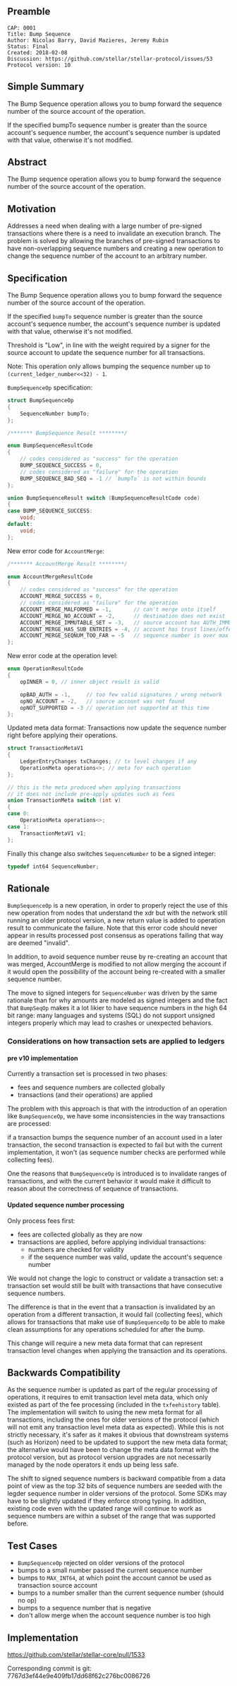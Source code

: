 ## Preamble

```
CAP: 0001
Title: Bump Sequence
Author: Nicolas Barry, David Mazieres, Jeremy Rubin
Status: Final
Created: 2018-02-08
Discussion: https://github.com/stellar/stellar-protocol/issues/53
Protocol version: 10
```

## Simple Summary
The Bump Sequence operation allows you to bump forward the sequence number of the source
account of the operation.

If the specified bumpTo sequence number is greater than the source account's
sequence number, the account's sequence number is updated with that value,
otherwise it's not modified.

## Abstract
The Bump sequence operation allows you to bump forward the sequence number of the source account
of the operation.

## Motivation
Addresses a need when dealing with a large number of pre-signed transactions
where there is a need to invalidate an execution branch.
The problem is solved by allowing the branches of pre-signed transactions
to have non-overlapping sequence numbers and creating a new operation to
change the sequence number of the account to an arbitrary number.

## Specification

The Bump Sequence operation allows you to bump forward the sequence number of the source
account of the operation.

If the specified `bumpTo` sequence number is greater than the source account's
 sequence number, the account's sequence number is updated with that value,
otherwise it's not modified.

Threshold is "Low", in line with the weight required by a signer for the source
account to update the sequence number for all transactions.

Note:
This operation only allows bumping the sequence number up to
`(current_ledger_number<<32) - 1`.

`BumpSequenceOp` specification:
```c++
struct BumpSequenceOp
{
    SequenceNumber bumpTo;
};

/******* BumpSequence Result ********/

enum BumpSequenceResultCode
{
    // codes considered as "success" for the operation
    BUMP_SEQUENCE_SUCCESS = 0,
    // codes considered as "failure" for the operation
    BUMP_SEQUENCE_BAD_SEQ = -1 // `bumpTo` is not within bounds
};

union BumpSequenceResult switch (BumpSequenceResultCode code)
{
case BUMP_SEQUENCE_SUCCESS:
    void;
default:
    void;
};
```

New error code for `AccountMerge`:
```c++
/******* AccountMerge Result ********/

enum AccountMergeResultCode
{
    // codes considered as "success" for the operation
    ACCOUNT_MERGE_SUCCESS = 0,
    // codes considered as "failure" for the operation
    ACCOUNT_MERGE_MALFORMED = -1,       // can't merge onto itself
    ACCOUNT_MERGE_NO_ACCOUNT = -2,      // destination does not exist
    ACCOUNT_MERGE_IMMUTABLE_SET = -3,   // source account has AUTH_IMMUTABLE set
    ACCOUNT_MERGE_HAS_SUB_ENTRIES = -4, // account has trust lines/offers
    ACCOUNT_MERGE_SEQNUM_TOO_FAR = -5   // sequence number is over max allowed
};
```

New error code at the operation level:
```c++
enum OperationResultCode
{
    opINNER = 0, // inner object result is valid

    opBAD_AUTH = -1,     // too few valid signatures / wrong network
    opNO_ACCOUNT = -2,   // source account was not found
    opNOT_SUPPORTED = -3 // operation not supported at this time
};
```

Updated meta data format:
Transactions now update the sequence number right before applying their operations.
```c++
struct TransactionMetaV1
{
    LedgerEntryChanges txChanges; // tx level changes if any
    OperationMeta operations<>; // meta for each operation
};

// this is the meta produced when applying transactions
// it does not include pre-apply updates such as fees
union TransactionMeta switch (int v)
{
case 0:
    OperationMeta operations<>;
case 1:
    TransactionMetaV1 v1;
};
```

Finally this change also switches `SequenceNumber` to be a signed integer:
```c++
typedef int64 SequenceNumber;
```

## Rationale

`BumpSequenceOp` is a new operation, in order to properly reject the use of this
new operation from nodes that understand the xdr but with the network still
running an older protocol version, a new return value is added to operation
result to communicate the failure. Note that this error code should never
appear in results processed post consensus as operations failing that way
are deemed "invalid".

In addition, to avoid sequence number reuse by re-creating an account that was merged,
AccountMerge is modified to not allow merging the account if it would open the possibility
of the account being re-created with a smaller sequence number.

The move to signed integers for `SequenceNumber` was driven by the same rationale
than for why amounts are modeled as signed integers and the fact that `BumpSeqOp`
makes it a lot likier to have sequence numbers in the high 64 bit range:
many languages and systems (SQL) do not support unsigned integers properly which
may lead to crashes or unexpected behaviors.

### Considerations on how transaction sets are applied to ledgers

#### pre v10 implementation

Currently a transaction set is processed in two phases:
* fees and sequence numbers are collected globally
* transactions (and their operations) are applied

The problem with this approach is that with the introduction of an operation
like `BumpSequenceOp`, we have some inconsistencies in the way transactions
 are processed:

if a transaction bumps the sequence number of an account used in a later
transaction, the second transaction is expected to fail but with the current
implementation, it won't (as sequence number checks are performed while
collecting fees).

One the reasons that `BumpSequenceOp` is introduced is to invalidate ranges
of transactions, and with the current behavior it would make it difficult to
reason about the correctness of sequence of transactions.

#### Updated sequence number processing

Only process fees first:
* fees are collected globally as they are now
* transactions are applied, before applying individual transactions:
    * numbers are checked for validity
    * if the sequence number was valid, update the account's sequence number

We would not change the logic to construct or validate a transaction set:
a transaction set would still be built with transactions that have consecutive
sequence numbers.

The difference is that in the event that a transaction is invalidated by an
operation from a different transaction, it would fail (collecting fees), which
allows for transactions that make use of `BumpSequenceOp` to be able to make
clean assumptions for any operations scheduled for after the bump.

This change will require a new meta data format that can represent transaction
level changes when applying the transaction and its operations.

## Backwards Compatibility

As the sequence number is updated as part of the regular processing of operations,
 it requires to emit transaction level meta data, which only existed as part of
the fee processing (included in the `txfeehistory` table).
The implementation will switch to using the new meta format for all transactions,
including the ones for older versions of the protocol (which will not emit any
transaction level meta data as expected).
While this is not strictly necessary, it's safer as it makes it obvious that
downstream systems (such as Horizon) need to be updated to support the
new meta data format; the alternative would have been to change the meta data
format with the protocol version, but as protocol version upgrades are not
necessarily managed by the node operators it ends up being less safe.

The shift to signed sequence numbers is backward compatible from a data
point of view as the top 32 bits of sequence numbers are seeded with the
legder sequence number in older versions of the protocol.
Some SDKs may have to be slightly updated if they enforce strong typing.
In addition, existing code even with the updated range will continue to work
as sequence numbers are within a subset of the range that was supported
before.

## Test Cases

* `BumpSequenceOp` rejected on older versions of the protocol
* bumps to a small number passed the current sequence number
* bumps to `MAX_INT64`, at which point the account cannot be used as transaction source account
* bumps to a number smaller than the current sequence number (should no op)
* bumps to a sequence number that is negative
* don't allow merge when the account sequence number is too high

## Implementation

https://github.com/stellar/stellar-core/pull/1533

Corresponding commit is git: 7767d3ef44e9e409fb17dd68f62c276bc0086726
